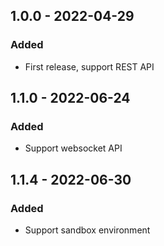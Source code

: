 ## 1.0.0 - 2022-04-29

### Added
- First release, support REST API

## 1.1.0 - 2022-06-24

### Added
- Support websocket API

## 1.1.4 - 2022-06-30

### Added
- Support sandbox environment
